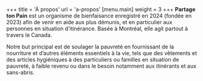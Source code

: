 +++
title = 'À propos'
url = 'a-propos'
[menu.main]
    weight = 3
+++
**Partage ton Pain** est un organisme de bienfaisance enregistré en 2024 (fondée en 2023) afin de venir en aide aux plus démunis, et en particulier aux personnes en situation d’itinérance. Basée à Montréal, elle agit partout à travers le Canada. 

Notre but principal est de soulager la pauvreté en fournissant de la nourriture et d’autres éléments essentiels à la vie, tels que des vêtements et des articles hygiéniques à des particuliers ou familles en situation de pauvreté, à faible revenu ou dans le besoin notamment aux itinérants et aux sans-abris.